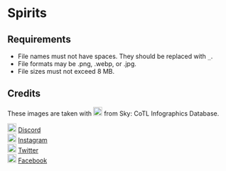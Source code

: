# Spirits

## Requirements

- File names must not have spaces. They should be replaced with `_`.
- File formats may be .png, .webp, or .jpg.
- File sizes must not exceed 8 MB.

## Credits

These images are taken with <img width=20 src="https://user-images.githubusercontent.com/33201955/219646932-47a9f7ff-0102-454c-9410-b30b8eafe5a5.png"> from Sky: CoTL Infographics Database.

<img width=20 src="https://user-images.githubusercontent.com/33201955/219651079-e04f1907-e9bc-4a03-bd85-73d442d19264.png"> [Discord](https://discord.gg/skyinfographicsdatabase)  
<img width=20 src="https://user-images.githubusercontent.com/33201955/219655316-c817a5ff-40ac-4f1d-982e-c0f03f7aae81.png"> [Instagram](https://instagram.com/ourskyjourney)  
<img width=20 src="https://user-images.githubusercontent.com/33201955/219653774-0d886252-72f7-4fe9-9b64-8b7e2be7c185.png"> [Twitter](https://twitter.com/ourskyjourney)  
<img width=20 src="https://user-images.githubusercontent.com/33201955/219654713-7ffcf126-52d7-4ff2-a081-3c73335352db.png"> [Facebook](https://facebook.com/109739464746722)
